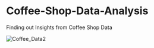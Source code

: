 # Coffee-Shop-Data-Analysis
Finding out Insights from Coffee Shop Data 

![Coffee_Data2](https://github.com/Ekaksh77/Coffee-Shop-Data-Analysis/assets/137069741/1b5f32b3-e361-4a59-b210-6b4d6da1e7f2)
